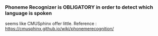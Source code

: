 
### Phoneme Recognizer is OBLIGATORY in order to detect which language is spoken

seems like CMUSphinx offer little.
Reference : https://cmusphinx.github.io/wiki/phonemerecognition/
